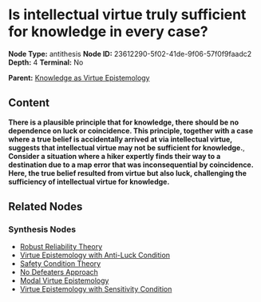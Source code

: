 # Is intellectual virtue truly sufficient for knowledge in every case?

**Node Type:** antithesis
**Node ID:** 23612290-5f02-41de-9f06-57f0f9faadc2
**Depth:** 4
**Terminal:** No

**Parent:** [Knowledge as Virtue Epistemology](knowledge-as-virtue-epistemology-synthesis-c1141538-2203-4c37-b894-d418f3e6d1ac.md)

## Content

**There is a plausible principle that for knowledge, there should be no dependence on luck or coincidence. This principle, together with a case where a true belief is accidentally arrived at via intellectual virtue, suggests that intellectual virtue may not be sufficient for knowledge.**, **Consider a situation where a hiker expertly finds their way to a destination due to a map error that was inconsequential by coincidence. Here, the true belief resulted from virtue but also luck, challenging the sufficiency of intellectual virtue for knowledge.**

## Related Nodes

### Synthesis Nodes

- [Robust Reliability Theory](robust-reliability-theory-synthesis-e9de5a17-df2e-42f3-96c6-5244d95157fe.md)
- [Virtue Epistemology with Anti-Luck Condition](virtue-epistemology-with-anti-luck-condition-synthesis-d393b720-07c0-4b72-9825-0dbab7837b4c.md)
- [Safety Condition Theory](safety-condition-theory-synthesis-84f7b30a-0e2d-4ba7-80c5-6ad7cc2b5889.md)
- [No Defeaters Approach](no-defeaters-approach-synthesis-f40a874b-6128-4d59-a45f-bb4ecbca88e0.md)
- [Modal Virtue Epistemology](modal-virtue-epistemology-synthesis-115378c5-11d6-4014-bc55-c86b2c900b04.md)
- [Virtue Epistemology with Sensitivity Condition](virtue-epistemology-with-sensitivity-condition-synthesis-0782b1a5-2f95-463b-a2b6-4ddf7e8fc983.md)
